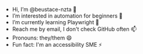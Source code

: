 - Hi, I’m @beustace-nzta 👋
- I’m interested in automation for beginners 👀
- I’m currently learning Playwright 🌱
- Reach me by email, I don't check GitHub often 📫
- Pronouns: they/them 😄
- Fun fact: I'm an accessibility SME ⚡

<!---
beustace-nzta/beustace-nzta is a ✨ special ✨ repository because its `README.md` (this file) appears on your GitHub profile.
You can click the Preview link to take a look at your changes.
--->
